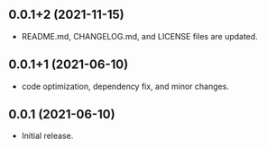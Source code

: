 ## 0.0.1+2 (2021-11-15)

- README.md, CHANGELOG.md, and LICENSE files are updated.

## 0.0.1+1 (2021-06-10)

- code optimization, dependency fix, and minor changes.

## 0.0.1 (2021-06-10)

- Initial release.
